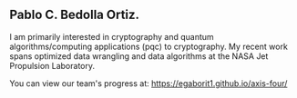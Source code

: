 ## Pablo C. Bedolla Ortiz.
I am primarily interested in cryptography and quantum algorithms/computing applications (pqc) to cryptography. My recent work spans optimized data wrangling and data algorithms at the NASA Jet Propulsion Laboratory.

You can view our team's progress at: https://egaborit1.github.io/axis-four/
